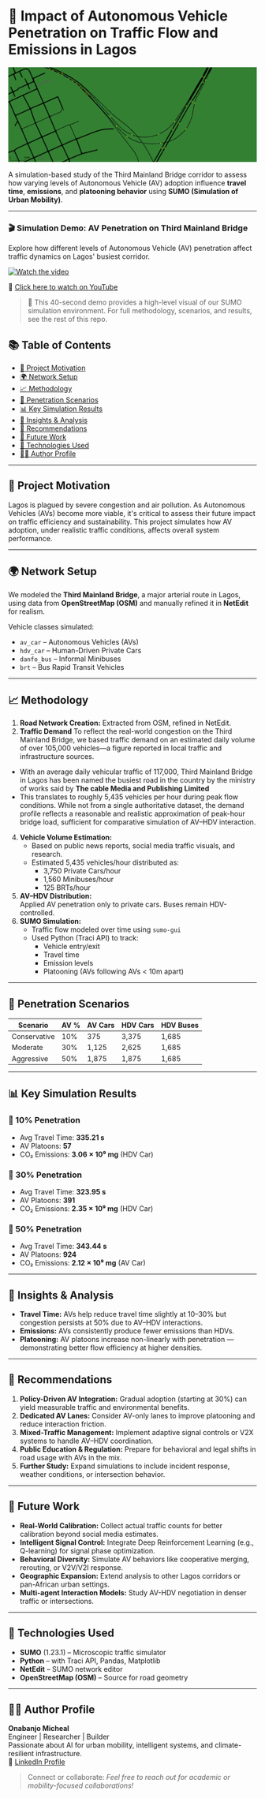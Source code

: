 # 🚗 Impact of Autonomous Vehicle Penetration on Traffic Flow and Emissions in Lagos

![image](https://github.com/Onabanjomicheal/third-mainland-av-hdv-simulation/blob/main/av.png)

A simulation-based study of the Third Mainland Bridge corridor to assess how varying levels of Autonomous Vehicle (AV) adoption influence **travel time**, **emissions**, and **platooning behavior** using **SUMO (Simulation of Urban Mobility)**.

---

### 🎬 Simulation Demo: AV Penetration on Third Mainland Bridge

Explore how different levels of Autonomous Vehicle (AV) penetration affect traffic dynamics on Lagos' busiest corridor.

[![Watch the video](https://img.youtube.com/vi/ibqoPXFH9O0/0.jpg)](https://youtu.be/ibqoPXFH9O0)

🔗 [Click here to watch on YouTube](https://youtu.be/ibqoPXFH9O0)

> 🎥 This 40-second demo provides a high-level visual of our SUMO simulation environment. For full methodology, scenarios, and results, see the rest of this repo.

## 📚 Table of Contents

- [📌 Project Motivation](#-project-motivation)
- [🌍 Network Setup](#-network-setup)
- [📈 Methodology](#-methodology)
- [🚦 Penetration Scenarios](#-penetration-scenarios)
- [📊 Key Simulation Results](#-key-simulation-results)
- [🧠 Insights & Analysis](#-insights--analysis)
- [📌 Recommendations](#-recommendations)
- [🔭 Future Work](#-future-work)
- [🔧 Technologies Used](#-technologies-used)
- [🙋‍♂️ Author Profile](#-author-profile)

---

## 📌 Project Motivation

Lagos is plagued by severe congestion and air pollution. As Autonomous Vehicles (AVs) become more viable, it's critical to assess their future impact on traffic efficiency and sustainability. This project simulates how AV adoption, under realistic traffic conditions, affects overall system performance.

---

## 🌍 Network Setup

We modeled the **Third Mainland Bridge**, a major arterial route in Lagos, using data from **OpenStreetMap (OSM)** and manually refined it in **NetEdit** for realism.

Vehicle classes simulated:
- `av_car` – Autonomous Vehicles (AVs)
- `hdv_car` – Human-Driven Private Cars
- `danfo_bus` – Informal Minibuses
- `brt` – Bus Rapid Transit Vehicles

---

## 📈 Methodology

1. **Road Network Creation:** Extracted from OSM, refined in NetEdit.
2. **Traffic Demand**
To reflect the real-world congestion on the Third Mainland Bridge, we based traffic demand on an estimated daily volume of over 105,000 vehicles—a figure reported in local traffic and infrastructure sources.
- With an average daily vehicular traffic of 117,000, Third Mainland Bridge in Lagos has been named the busiest road in the country by the ministry of works said by **The cable Media and Publishing Limited**
- This translates to roughly 5,435 vehicles per hour during peak flow conditions.
While not from a single authoritative dataset, the demand profile reflects a reasonable and realistic approximation of peak-hour bridge load, sufficient for comparative simulation of AV–HDV interaction.
4. **Vehicle Volume Estimation:**
   - Based on public news reports, social media traffic visuals, and research.
   - Estimated 5,435 vehicles/hour distributed as:
     - 3,750 Private Cars/hour  
     - 1,560 Minibuses/hour  
     - 125 BRTs/hour
5. **AV–HDV Distribution:**  
   Applied AV penetration only to private cars. Buses remain HDV-controlled.
6. **SUMO Simulation:**  
   - Traffic flow modeled over time using `sumo-gui`  
   - Used Python (Traci API) to track:
     - Vehicle entry/exit
     - Travel time
     - Emission levels
     - Platooning (AVs following AVs < 10m apart)

---

## 🚦 Penetration Scenarios

| Scenario     | AV % | AV Cars | HDV Cars | HDV Buses |
|--------------|------|---------|----------|------------|
| Conservative | 10%  | 375     | 3,375    | 1,685      |
| Moderate     | 30%  | 1,125   | 2,625    | 1,685      |
| Aggressive   | 50%  | 1,875   | 1,875    | 1,685      |

---

## 📊 Key Simulation Results

### 🔹 10% Penetration
- Avg Travel Time: **335.21 s**
- AV Platoons: **57**
- CO₂ Emissions: **3.06 × 10⁹ mg** (HDV Car)

### 🔹 30% Penetration
- Avg Travel Time: **323.95 s**
- AV Platoons: **391**
- CO₂ Emissions: **2.35 × 10⁹ mg** (HDV Car)

### 🔹 50% Penetration
- Avg Travel Time: **343.44 s**
- AV Platoons: **924**
- CO₂ Emissions: **2.12 × 10⁹ mg** (AV Car)

---

## 🧠 Insights & Analysis

- **Travel Time:** AVs help reduce travel time slightly at 10–30% but congestion persists at 50% due to AV–HDV interactions.
- **Emissions:** AVs consistently produce fewer emissions than HDVs.
- **Platooning:** AV platoons increase non-linearly with penetration — demonstrating better flow efficiency at higher densities.

---

## 📌 Recommendations

1. **Policy-Driven AV Integration:** Gradual adoption (starting at 30%) can yield measurable traffic and environmental benefits.
2. **Dedicated AV Lanes:** Consider AV-only lanes to improve platooning and reduce interaction friction.
3. **Mixed-Traffic Management:** Implement adaptive signal controls or V2X systems to handle AV–HDV coordination.
4. **Public Education & Regulation:** Prepare for behavioral and legal shifts in road usage with AVs in the mix.
5. **Further Study:** Expand simulations to include incident response, weather conditions, or intersection behavior.

---

## 🔭 Future Work

- **Real-World Calibration:** Collect actual traffic counts for better calibration beyond social media estimates.
- **Intelligent Signal Control:** Integrate Deep Reinforcement Learning (e.g., Q-learning) for signal phase optimization.
- **Behavioral Diversity:** Simulate AV behaviors like cooperative merging, rerouting, or V2V/V2I response.
- **Geographic Expansion:** Extend analysis to other Lagos corridors or pan-African urban settings.
- **Multi-agent Interaction Models:** Study AV-HDV negotiation in denser traffic or intersections.

---

## 🔧 Technologies Used

- **SUMO** (1.23.1) – Microscopic traffic simulator
- **Python** – with Traci API, Pandas, Matplotlib
- **NetEdit** – SUMO network editor
- **OpenStreetMap (OSM)** – Source for road geometry

---

## 🙋‍♂️ Author Profile

**Onabanjo Micheal**  
Engineer | Researcher | Builder  
Passionate about AI for urban mobility, intelligent systems, and climate-resilient infrastructure.  
🔗 [LinkedIn Profile](https://www.linkedin.com/in/micheal-onabanjo/)

> Connect or collaborate: *Feel free to reach out for academic or mobility-focused collaborations!*
